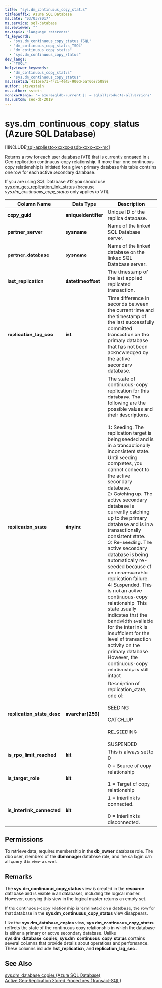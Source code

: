 ```yaml
---
title: "sys.dm_continuous_copy_status"
titleSuffix: Azure SQL Database
ms.date: "03/03/2017"
ms.service: sql-database
ms.reviewer: ""
ms.topic: "language-reference"
f1_keywords: 
  - "sys.dm_continuous_copy_status_TSQL"
  - "dm_continuous_copy_status_TSQL"
  - "dm_continuous_copy_status"
  - "sys.dm_continuous_copy_status"
dev_langs: 
  - "TSQL"
helpviewer_keywords: 
  - "dm_continuous_copy_status"
  - "sys.dm_continuous_copy_status"
ms.assetid: 411b2e71-4421-4ef5-900d-5af068750899
author: stevestein
ms.author: sstein
monikerRange: "= azuresqldb-current || = sqlallproducts-allversions"
ms.custom: seo-dt-2019
---
```

# sys.dm_continuous_copy_status (Azure SQL Database)
[!INCLUDE[tsql-appliesto-xxxxxx-asdb-xxxx-xxx-md](../../includes/tsql-appliesto-xxxxxx-asdb-xxxx-xxx-md.md)]

  Returns a row for each user database (V11) that is currently engaged in a Geo-replication continuous-copy relationship. If more than one continuous copy relationship is initiated for a given primary database this table contains one row for each active secondary database.  
  
If you are using SQL Database V12 you should use [sys.dm_geo_replication_link_status](../../relational-databases/system-dynamic-management-views/sys-dm-geo-replication-link-status-azure-sql-database.md) (because *sys.dm_continuous_copy_status* only applies to V11).

  
|Column Name|Data Type|Description|  
|-----------------|---------------|-----------------|  
|**copy_guid**|**uniqueidentifier**|Unique ID of the replica database.|  
|**partner_server**|**sysname**|Name of the linked SQL Database server.|  
|**partner_database**|**sysname**|Name of the linked database on the linked SQL Database server.|  
|**last_replication**|**datetimeoffset**|The timestamp of the last applied replicated transaction.|  
|**replication_lag_sec**|**int**|Time difference in seconds between the current time and the timestamp of the last successfully committed transaction on the primary database that has not been acknowledged by the active secondary database.|  
|**replication_state**|**tinyint**|The state of continuous-copy replication for this database. The following are the possible values and their descriptions.<br /><br /> 1: Seeding. The replication target is being seeded and is in a transactionally inconsistent state. Until seeding completes, you cannot connect to the active secondary database. <br />2: Catching up. The active secondary database is currently catching up to the primary database and is in a transactionally consistent state.<br />3: Re-seeding. The active secondary database is being automatically re-seeded because of an unrecoverable replication failure.<br />4: Suspended. This is not an active continuous-copy relationship. This state usually indicates that the bandwidth available for the interlink is insufficient for the level of transaction activity on the primary database. However, the continuous-copy relationship is still intact.|  
|**replication_state_desc**|**nvarchar(256)**|Description of replication_state, one of:<br /><br /> SEEDING<br /><br /> CATCH_UP<br /><br /> RE_SEEDING<br /><br /> SUSPENDED|  
|**is_rpo_limit_reached**|**bit**|This is always set to 0|  
|**is_target_role**|**bit**|0 = Source of copy relationship<br /><br /> 1 = Target of copy relationship|  
|**is_interlink_connected**|**bit**|1 = Interlink is connected.<br /><br /> 0 = Interlink is disconnected.|  
  
## Permissions  
 To retrieve data, requires membership in the **db_owner** database role. The dbo user, members of the **dbmanager** database role, and the sa login can all query this view as well.  
  
## Remarks  
 The **sys.dm_continuous_copy_status** view is created in the **resource** database and is visible in all databases, including the logical master. However, querying this view in the logical master returns an empty set.  
  
 If the continuous-copy relationship is terminated on a database, the row for that database in the **sys.dm_continuous_copy_status** view disappears.  
  
 Like the **sys.dm_database_copies** view, **sys.dm_continuous_copy_status** reflects the state of the continuous copy relationship in which the database is either a primary or active secondary database. Unlike **sys.dm_database_copies**, **sys.dm_continuous_copy_status** contains several columns that provide details about operations and performance. These columns include **last_replication**, and **replication_lag_sec**..  
  
## See Also  
 [sys.dm_database_copies &#40;Azure SQL Database&#41;](../../relational-databases/system-dynamic-management-views/sys-dm-database-copies-azure-sql-database.md)   
 [Active Geo-Replication Stored Procedures &#40;Transact-SQL&#41;](https://msdn.microsoft.com/library/81658ee4-4422-4d73-bf7a-86a07422cb0d)  
  
  

